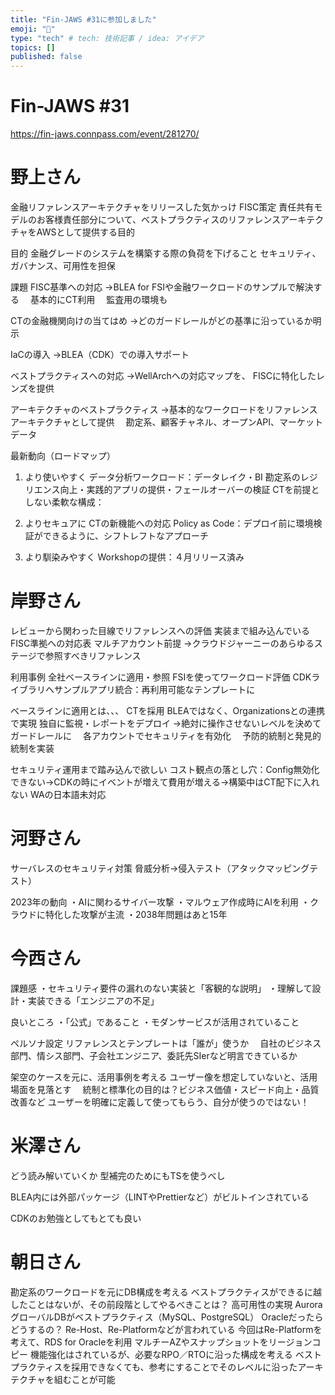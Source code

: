 ```yaml
---
title: "Fin-JAWS #31に参加しました"
emoji: "🙌"
type: "tech" # tech: 技術記事 / idea: アイデア
topics: []
published: false
---
```

# Fin-JAWS #31

https://fin-jaws.connpass.com/event/281270/



# 野上さん
金融リファレンスアーキテクチャをリリースした気かっけ
FISC策定
責任共有モデルのお客様責任部分について、ベストプラクティスのリファレンスアーキテクチャをAWSとして提供する目的

目的
金融グレードのシステムを構築する際の負荷を下げること
セキュリティ、ガバナンス、可用性を担保

課題
FISC基準への対応
→BLEA for FSIや金融ワークロードのサンプルで解決する
　基本的にCT利用
　監査用の環境も

CTの金融機関向けの当てはめ
→どのガードレールがどの基準に沿っているか明示

IaCの導入
→BLEA（CDK）での導入サポート

ベストプラクティスへの対応
→WellArchへの対応マップを、 FISCに特化したレンズを提供

アーキテクチャのベストプラクティス
→基本的なワークロードをリファレンスアーキテクチャとして提供
　勘定系、顧客チャネル、オープンAPI、マーケットデータ

最新動向（ロードマップ）
1. より使いやすく
データ分析ワークロード：データレイク・BI
勘定系のレジリエンス向上・実践的アプリの提供・フェールオーバーの検証
CTを前提としない柔軟な構成：

2. よりセキュアに
CTの新機能への対応
Policy as Code：デプロイ前に環境検証ができるように、シフトレフトなアプローチ

3. より馴染みやすく
Workshopの提供：４月リリース済み


# 岸野さん

レビューから関わった目線でリファレンスへの評価
実装まで組み込んでいる
FISC準拠への対応表
マルチアカウント前提
→クラウドジャーニーのあらゆるステージで参照すべきリファレンス

利用事例
全社ベースラインに適用・参照
FSIを使ってワークロード評価
CDKライブラリへサンプルアプリ統合：再利用可能なテンプレートに

ベースラインに適用とは、、、
CTを採用
BLEAではなく、Organizationsとの連携で実現
独自に監視・レポートをデプロイ
→絶対に操作させないレベルを決めてガードレールに
　各アカウントでセキュリティを有効化
　予防的統制と発見的統制を実装

セキュリティ運用まで踏み込んで欲しい
コスト観点の落とし穴：Config無効化できない→CDKの時にイベントが増えて費用が増える→構築中はCT配下に入れない
WAの日本語未対応


# 河野さん

サーバレスのセキュリティ対策
脅威分析→侵入テスト（アタックマッピングテスト）

2023年の動向
・AIに関わるサイバー攻撃
・マルウェア作成時にAIを利用
・クラウドに特化した攻撃が主流
・2038年問題はあと15年



# 今西さん

課題感
・セキュリティ要件の漏れのない実装と「客観的な説明」
・理解して設計・実装できる「エンジニアの不足」

良いところ
・「公式」であること
・モダンサービスが活用されていること

ペルソナ設定
リファレンスとテンプレートは「誰が」使うか
　自社のビジネス部門、情シス部門、子会社エンジニア、委託先SIerなど明言できているか

架空のケースを元に、活用事例を考える
ユーザー像を想定していないと、活用場面を見落とす
　統制と標準化の目的は？ビジネス価値・スピード向上・品質改善など
ユーザーを明確に定義して使ってもらう、自分が使うのではない！



# 米澤さん

どう読み解いていくか
型補完のためにもTSを使うべし

BLEA内には外部パッケージ（LINTやPrettierなど）がビルトインされている

CDKのお勉強としてもとても良い



# 朝日さん

勘定系のワークロードを元にDB構成を考える
ベストプラクティスができるに越したことはないが、その前段階としてやるべきことは？
高可用性の実現
AuroraグローバルDBがベストプラクティス（MySQL、PostgreSQL）
Oracleだったらどうするの？
Re-Host、Re-Platformなどが言われている
今回はRe-Platformを考えて、RDS for Oracleを利用
マルチーAZやスナップショットをリージョンコピー
機能強化はされているが、必要なRPO／RTOに沿った構成を考える
ベストプラクティスを採用できなくても、参考にすることでそのレベルに沿ったアーキテクチャを組むことが可能





